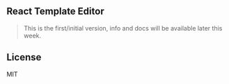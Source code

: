 ## React Template Editor 

> This is the first/initial version, info and docs will be available later this week.


## License

MIT